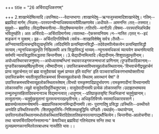 +++
title = "26 अर्चिराद्यधिकरणम्"

+++
2.शाखाभेदेष्वित्यादि।उपनिषदः---वेदान्तभागाः।शाखाभेदेषु--ऋग्यजुस्सामादिशाखाभेदेषु। गतिम्--ब्रह्मविदां मार्गम्।भिन्नाम्--परस्परन्यौन्याधिक्यव्यत्ययैर्विलक्षणामेव।अधीयते-- आमनन्ति।तत्--तस्मात्।मुमुक्षोः-- ब्रह्मविदः।विद्यावैषम्यनीत्या--विद्यवैषम्यन्यायेन।गतिरपि--मार्गोऽपि।विषमा--परस्परभिन्नभिन्नैव भवितुमर्हति। अतः अर्चिरादेः--अर्चिरादिमार्गस्य।व्यवस्था--ऐकरूप्यनियमः।न--नास्ति।एतत् न--इदं शङ्कनं न युक्तम्। इह-- अर्चिरादिगतिविषये।सर्वत्र--शाखाविशेषेषु सर्वत्र।तैस्तैः--अग्निवाय्वादित्यचन्द्रविद्युत्प्रभृतिभिः।तदिदमिति प्रत्यभिज्ञानसिद्धौ--तदेवेदमपीत्येकत्वेन प्रत्यभिज्ञासिद्धौ सत्याम्।न्यूनाधिकत्वुप्रभृति निखिलमपि अत्र सिद्धाविरूद्धं भाव्यम्--न्यूनत्वमधिकत्वं व्यत्ययेन कथनमित्यादि सर्वमपि न्यायसिद्धाविरूद्धतया चिन्तनीयम्।।3.चैद्यादीनामित्यादि।चैद्यादीनाम्-शिशुपालुप्रभृतीनाम्।अयोध्यास्थिरचरजनुषाम्---अयोध्यासम्बन्धिनां स्थावरजङ्गमजन्मभाजां प्राणिनाम्।पुण्डरीकादिकानाम्--पुण्डरीकाख्यमहर्षिप्रभृतीनाम्।भीष्मादीनाम्। उपास्तिक्रमभवविभवव्यूहलोकस्थितानाम्-'विभवार्चनीद्व्यूहार्चनं प्राप्य व्यूहार्चनात् परं ब्रह्म वासुदैवाख्यं सूक्ष्मं प्राप्यत इति वदन्ति' इति पाञ्चरात्राधिकरणभाष्योक्तरीत्या उपास्तिक्रमेण भवतीत्युपास्तिक्रमभवं विभवव्यूहलोकयोः स्थितम् अवस्थानं येषां" ते उपास्तिक्रमभवविभवव्यूहलोकस्थितास्तेषाम्।विभवो रामकृष्णादिप्रादुर्भावगणः।रामकृष्णादीनां विभवानामपि लोकास्सन्ति।व्यूहो वासुदेवादिमूर्तिचतुष्टयम्। वासुदेवादीनामपि प्रत्येकं लोकास्सन्ति।उदाहृतभाष्यस्य तन्मूलभूतसंहितादिवचनानाञ्च विद्यमानत्वात्।धातॄणाम् --प्रतिप्राकृतसृष्टि भिन्नभिन्नानां चतुर्मुखानाम्।तत्सुतानाम्--चतुर्मुखसुतानां पुलस्त्यनारदप्रभृतीनाम्। अधिकृतिविगमे-स्वस्वाधिकारावसाने।ब्रह्मसम्प्रेत्सतामन्येषामपि--ब्रह्मप्राप्तिकामानामिन्द्रादीनामपि।सा- पुराणादिषु प्रसिद्धा।प्रस्थितिः--प्रस्थीयते अनयेति प्रस्थितिस्सरणिः।शितपृथुमतिभिः-निशितमहाबुद्धिभिः पण्डितैः।यथार्हम्--यथायोग्यम्, उपरितनलोकस्थितानामधोलोकस्थितार्चिरादिदेवतातिवहनपरत्यागाद्यर्थौचित्येन। चिन्तनीया-आलोचनीया।तथा चायमर्चिरादिमार्गस्सामान्यः" केषाञ्चित् ब्रह्मविदां गतिभेदाश्च सन्ति तथा च तुल्यप्रमाणकानामितरेतरबाधश्च नास्तीति भावः।।